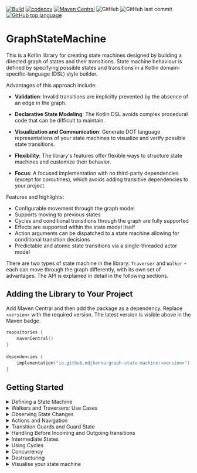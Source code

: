[![Build](https://github.com/mdjkenna/GraphStateMachine/actions/workflows/buildAndTest.yml/badge.svg)](https://github.com/mdjkenna/GraphStateMachine/actions/workflows/buildAndTest.yml)
[![codecov](https://codecov.io/gh/mdjkenna/GraphStateMachine/branch/master/graph/badge.svg)](https://codecov.io/gh/mdjkenna/GraphStateMachine)
[![Maven Central](https://img.shields.io/maven-central/v/io.github.mdjkenna/graph-state-machine.svg?label=Maven%20Central)](https://central.sonatype.com/artifact/io.github.mdjkenna/graph-state-machine)
![GitHub](https://img.shields.io/github/license/mdjkenna/GraphStateMachine)
![GitHub last commit](https://img.shields.io/github/last-commit/mdjkenna/GraphStateMachine)
[![GitHub top language](https://img.shields.io/github/languages/top/mdjkenna/GraphStateMachine.svg)](https://github.com/mdjkenna/GraphStateMachine)

# GraphStateMachine

This is a Kotlin library for creating state machines designed by building a directed graph of states and their transitions.
State machine behaviour is defined by specifying possible states and transitions in a Kotlin domain-specific-language (DSL) style builder.

Advantages of this approach include:

- **Validation**: Invalid transitions are implicitly prevented by the absence of an edge in the graph.

- **Declarative State Modeling**: The Kotlin DSL avoids complex procedural code that can be difficult to maintain.

- **Visualization and Communication**: Generate DOT language representations of your state machines to visualize and verify possible state transitions.

- **Flexibility**: The library's features offer flexible ways to structure state machines and customize their behavior.

- **Focus**: A focused implementation with no third-party dependencies (except for coroutines), which avoids adding transitive dependencies to your project.

Features and highlights:
- Configurable movement through the graph model
- Supports moving to previous states
- Cycles and conditional transitions through the graph are fully supported
- Effects are supported within the state model itself
- Action arguments can be dispatched to a state machine allowing for conditional transition decisions
- Predictable and atomic state transitions via a single-threaded actor model

There are two types of state machine in the library: `Traverser` and `Walker` - each can move through the graph differently, with its own set of advantages.
The API is explained in detail in the following sections.

## Adding the Library to Your Project

Add Maven Central and then add the package as a dependency. Replace `<version>` with the required version.
The latest version is visible above in the Maven badge.

```kotlin
repositories {
    mavenCentral()
}

dependencies {
    implementation("io.github.mdjkenna:graph-state-machine:<version>")
}
```

## Getting Started

<details>
<summary>Defining a State Machine</summary>

The following 8 vertex directed acyclic graph can be represented easily in the graph builder DSL:

<!--suppress CheckImageSize -->
<img src="8VertexDAG.png" alt="Example Image" width="200"/>

_The above graph image was made using a dot language representation of the 8 vertex DAG in the example below and inputting this into GraphViz. 
Further customisation is available for these diagrams - discussed more in the last section._ 

GraphStateMachine provides a DSL for defining vertices (states) and edges (transitions) of your state machine graph. 
Vertices must implement the `IVertex<I>` interface, and edges define the allowed transitions between states.
Edges are traversed in the order they're added unless specified otherwise with an `order` parameter.

The following example creates a `Traverser` using the 8 vertex DAG in the image above using the graph builder DSL:

```kotlin
// Vertex must implement IVertex. A data class is a good choice.
data class Vertex(override val id: String) : IVertex<String>

fun main() {
    val one = Vertex("1")
    val two = Vertex("2")
    val three = Vertex("3")
    val four = Vertex("4")
    val five = Vertex("5")
    val six = Vertex("6")
    val seven = Vertex("7")
    val eight = Vertex("8")

    val traverser = buildTraverser<Vertex, String, ITransitionGuardState, Nothing> {
        buildGraph(one) {

            addVertex(one) {
                addEdge {
                    setTo(two)
                }

                addEdge {
                    setTo(three)
                }
            }

            addVertex(two) {
                addEdge {
                    setTo(four)
                }
            }

            addVertex(three) {
                addEdge {
                    setTo(five)
                }

                addEdge {
                    setTo(six)
                }
            }

            addVertex(four) {
                addEdge {
                    setTo(eight)
                }
            }

            addVertex(five) {
                addEdge {
                    setTo(seven)
                }
            }

            addVertex(six) {
                addEdge {
                    setTo(seven)
                }
            }

            addVertex(seven) {
                addEdge {
                    setTo(eight)
                }
            }

            addVertex(eight)
        }
    }
}
```

In this example, edges are traversed using DFS, with neighbouring edges explored in the order they are added to a vertex. 
For vertex "one", the edge to "two" will be tried first, followed by the edge to "three". 
You can also explicitly set the traversal order using the `order` parameter in `addEdge`.
Note that several `buildTraverser` overloads exist for different use cases (with/without guard state, with/without action arguments); the simplest form is shown here.

#### Implementations of IVertex

Vertices added to the graph must implement the `IVertex<I>` interface.
The vertex id must be unique within the graph. Adding duplicate ids when building the graph results in an error.

Any valid `IVertex<I>` implementation can be used as a graph vertex.
The `id` field is of type `I`.
The library provides predefined simple vertex implementations for convenience.
You can also use custom vertex implementations with user-defined types for `I`.

#### Adding outgoing edges

Add edges to the graph as directed outgoing edges _from_ a vertex.
Once the graph is built, edges have a fixed traversal order to ensure predictable and consistent edge visitation.

You can define an edge to a vertex before that vertex has been formally added to the graph builder. This allows for flexibility in ordering your definitions. However, all vertices must be added to the graph by the time the builder function completes to avoid an error.

</details>

<details>
<summary>Walkers and Traversers: Use Cases</summary>

The library provides two types of graph state machine: `Traverser` and `Walker`. 
The most efficient and practical choice between a `Traverser` or `Walker` depends on the use case.

##### Traversers
Traversers implement standard depth-first search (DFS) which naturally includes backtracking,
meaning they backtrack through ancestor vertices to find unvisited paths.
When a traverser reaches a vertex with no valid outgoing edges, it will backtrack to find alternative paths.
They also support moving to previous states.

You can access the history of visited states on Traversers using the `tracePath()` method:

```kotlin
val path = traverser.tracePath()
```

This returns a list of vertices representing the traversal path, ordered from start to current.

###### Considerations if using a traverser

Traversers maintain a history (breadcrumbs) to support their backtracking and bidirectional abilities.
As a result, their memory usage is not constant and increases with the traversal depth.
This is only significant in specific scenarios.   
Note that moving to previous vertices does the opposite - removing breadcrumbs from the current traversal path.
If traversing forward constantly in a long-running loop for example the increased 
memory usage could become a consideration. 

###### Use cases for Traversers

Traversers are naturally suited to scenarios where DFS traversal through a state model is desired i.e. backtracking.
For example: An application wizard or workflow, navigation through screens, or a finite custom protocol for handling data validation.
The `tracePath()` method mentioned above is particularly useful for processing wizard or workflow results.

##### Walkers
Walkers transition through the first available, unblocked edge.
When a walker reaches a vertex with no valid outgoing edges it simply stops as it doesn't retain breadcrumbs to support backtracking.
Walkers are ideal for more long-running or intense processes as their memory usage remains constant regardless of how far they walk.

###### Use cases for Walkers

Walkers can be a more straightforward choice if backtracking or moving to previous states is not required.
Additionally, they might be a preference if you would prefer designing graphs for walkers due to the extremely straightforward nature of their movement.  
They are suited to scenarios where many or effectively infinite transitions can occur, such as looping around a cycle indefinitely.
For example: Indefinitely running automatic tasks on the cloud / server, forward navigation through screens using cycles for back movement, ongoing tasks

| Feature       | Traversers                                       | Walkers                               |
|---------------|--------------------------------------------------|---------------------------------------|
| Direction     | Bidirectional (Next/Previous)                    | Forward-only (Next)                   |
| History       | Maintains full path history for DFS backtracking | No history                            |
| Memory Usage  | Increases with path length over time             | Constant                              |
| Cycle Support | Optional (must be enabled)                       | Always supported                      |
| Use Cases     | Wizards, finite workflows, undo operations       | Long-running or high throughput tasks |

The memory usage difference between `Walkers` and `Traversers` is negligible in most scenarios. It only becomes a consideration for very long-running processes or those with extremely high throughput.

#### Traversers: Resetting Edge Traversal Progression

**Note this is only applicable to traversers:**

Each time a traverser arrives at a vertex, it re-evaluates outgoing edges from the beginning of their defined order. 
It does not resume from where it left off on a previous visit. 

There are two scenarios where a vertex that has already been the current state can become the current state again:
1. When the state machine revisits a vertex as part of forward traversal (a cycle)
2. When arriving at a vertex from a `Previous` action (in traversers only)

This means that cycles in the graph are potentially infinite loops by default (which is described in more detail in a section below),
requiring transition guards to break out of cycles when needed.

</details>

<details>
<summary>Observing State Changes</summary>

For both walkers and traversers, the current state is published through a `StateFlow`.
This can then be used as part of the Kotlin coroutines API, such as being collected.

```kotlin
val traverser = buildTraverser<Vertex, String> {
    // graph implementation
}

scope.launch {
  traverser.current.collect { traversalState ->
        // consume state ...
    }
}
```

</details>

<details>
<summary>Actions and Navigation</summary>

#### Basic Actions
You induce state transitions in both traversers and walkers by dispatching actions to them.
Traversers accept actions to move `Next`, `Previous`, or `Reset`.
Walkers accept `Next` and `Reset` actions, but not `Previous` actions, as they do not retain a history of visited states.

```kotlin
// Asynchronous dispatch without waiting (fire and forget)
traverser.launchDispatch(GraphStateMachineAction.Next)
traverser.launchDispatch(GraphStateMachineAction.Previous)
traverser.launchDispatch(GraphStateMachineAction.Reset)

// Suspend until the action is received (but don't wait for completion)
scope.launch {
    traverser.dispatch(GraphStateMachineAction.Next)
    traverser.dispatch(GraphStateMachineAction.Previous)
    traverser.dispatch(GraphStateMachineAction.Reset)
}

// Dispatch and await the new state
scope.launch {
    val result = traverser.dispatchAndAwaitResult(GraphStateMachineAction.Next)
    // Now you can use the new state
}
```

#### Actions with Arguments

`Next` actions can also have arguments. 
Arguments passed with a `Next` action are included in the resulting state publication, making them available for state processing. 
They can also be used for conditional edge transitions or `onBeforeVisit` handlers (explained in the respective sections below).

```kotlin
data class NavigationArgs(val targetId: String, val options: Map<String, Any> = emptyMap())

// Using launchDispatch (fire and forget)
traverser.launchDispatch(GraphStateMachineAction.NextArgs(NavigationArgs("destination-screen")))

// Or using dispatchAndAwaitResult to get the result
scope.launch {
    val result = traverser.dispatchAndAwaitResult(
        GraphStateMachineAction.NextArgs(NavigationArgs("destination-screen"))
    )
    // Now you can use the result
}
```
</details>

<details>
<summary>Transition Guards and Guard State</summary>

Transition guards can block transitions across edges based on your own conditions. 
They dynamically constrain state transitions to a subset of those defined in the graph.

```kotlin
addEdge {
    setTo(exampleVertex)
    setEdgeTransitionGuard {
        !guardState.isExampleTransitionBlocked 
    }
}
```

Returning `false` in the transition guard function blocks the state transition.
Transition guard functions have a `TransitionGuardScope` receiver, which provides data to the implementer,
such as `guardState` shown above. 

Transition guards can also access arguments passed with actions:

```kotlin
setEdgeTransitionGuard {
    args != null && args.targetId == "details-screen"
}
```

This guard only allows traversal if the action arguments specify a particular target ID.
As suspend functions, transition guards can also perform asynchronous operations:

```kotlin
setEdgeTransitionGuard {
    val isAllowed = checkPermissions()
    isAllowed
}
```

#### Guard State

The guard state is a user-defined implementation of the `ITransitionGuardState` interface.
There is a single instance per graph, which can be passed as a parameter into one of the builder functions.
It can also be omitted, in which case no `ITransitionGuardState` type parameter is needed.

```kotlin
class GuardState(
    var isSomeTransitionBlocked: Boolean = false
) : ITransitionGuardState

val traverser = buildTraverser<StringVertex, String, GuardState>(GuardState()) {
    buildGraph(startVertex) {
        addVertex(startVertex) {
            addEdge {
                setTo(nextVertex)
                setEdgeTransitionGuard {
                    !guardState.isSomeTransitionBlocked
                }
            }
        }
    }
}
```

The guard state is passed to the builder function and made available to all transition guards.
The `ITransitionGuardState` instance is made available to `TransitionGuardScope` functions via their `TransitionGuardScope` receiver.

This shared state can be used to:
- Store information that affects multiple transitions
- Implement complex transition logic that depends on the history of transitions
- Share data between different parts of the state machine

</details>

<details>
<summary>Handling Before Incoming and Outgoing transitions</summary>

GraphStateMachine provides `BeforeVisitHandler` and `OutgoingTransitionHandler` to execute custom logic at specific points during state transitions.

#### BeforeVisitHandler - Before Arriving

`BeforeVisitHandler` executes logic immediately before a vertex is visited and published as the current state. 
It is useful for setup operations or validating preconditions before the new state is officially reached.

```kotlin
addVertex(loadingState) {
    onBeforeVisit {
        // Access the vertex about to be visited
        println("About to visit: ${vertex.id}")

        // Access any arguments passed with the action
        args?.let { arguments ->
            println("Action arguments: $arguments")
        }

        // Progress through current state without publishing it - See Intermediate states
        autoAdvance()
    }

    addEdge {
        setTo(nextState)
    }
}
```

The `BeforeVisitHandler` receives a `BeforeVisitScope` which provides access to:
- The vertex that is about to be visited
- The shared guard state for the entire state machine
- Any arguments passed with the current action

The `BeforeVisitHandler` can call `autoAdvance()`, which signals the state machine to automatically advance to the next state without publishing the current vertex as the state, allowing for automatic progression through certain vertices.

#### OutgoingTransitionHandler - Before Leaving

`OutgoingTransitionHandler` executes logic before any outgoing transitions from the current vertex are explored. 
It allows you to prevent transitions altogether, making it ideal for conditional navigation.

```kotlin
addVertex(conditionalState) {
    onOutgoingTransition {
        // Access the current vertex
        println("Considering transitions from: ${vertex.id}")

        // Access arguments and guard state
        if (args?.shouldStayInCurrentState == true) {
            // Prevent any transitions from occurring
            noTransition()
        }

        // Perform any logic before transitions are considered
        updateTransitionMetrics()
    }

    addEdge {
        setTo(nextState)
    }
}
```

The `OutgoingTransitionHandler` receives an `OutgoingTransitionScope` which provides access to:
- The current vertex from which transitions are being considered
- The shared guard state for the entire state machine  
- Any arguments passed with the current action

The `OutgoingTransitionHandler` can call `noTransition()`, which prevents the state machine from exploring any outgoing edges and keeps the current vertex as the state. 
This is particularly useful for implementing conditional logic that determines whether state transitions should occur based on runtime conditions.

Both handlers are suspend functions, allowing them to perform asynchronous operations as needed. 
They integrate seamlessly with the state machine's single-threaded actor model, ensuring predictable and atomic execution.

</details>

<details>
<summary>Intermediate States</summary>

Intermediate states are "in-between" states that are not published or observed. 
They are automatically advanced through without being published as the current state.
Their main purpose is to represent side effects however they are not limited to this.

State machine libraries often contain constructs called "effects" to represent side effects which do not change the main state. 
Intermediate states are equivalent to "effects", however they are treated as a special type of state within the graph model itself.

This approach integrates effects and operations directly into the state machine's architecture in a more traditional sense, where all "operations" and "processes" including effects converge onto the state machines main state.
They are positioned within the landscape of possible states, giving them a specific context in which they can run.

- **Effects as State**: Represent effect operations as explicit states that can only occur within specific contexts
- **Control Flow Clarity**: Make the flow of your application visible in the graph structure itself
- **Perform Operations with Guarantees**: Clearly guarantee particular tasks will only be executed in certain scenarios and easily visualise what those scenarios are

The core benefit of this approach is that the *entire* behavior of your system is explicitly defined and visualized in the graph. There are no 'hidden' operations occurring between states. This leads to:
-   **Enhanced Testability**: You can test the control flow logic of your state machine without executing the actual side effects. For instance, you can verify that a specific action correctly leads to the `PerformNetworkRequest` intermediate state without making a real network call.
-   **Improved Visibility**: When side effects are vertices in the graph, the complete flow of your application is self-documenting. This makes it easier for new developers to understand the system and for anyone to debug issues, as the graph visualization tells the whole story.
-   **Simplified Maintainability**: As your application's logic evolves, modifying the flow becomes a matter of rewiring the graph. Adding, removing, or reordering operations is more straightforward than refactoring complex imperative code blocks that might handle side effects outside of the state machine.

#### How Intermediate States Work

When a vertex is marked as an intermediate state:

1. Just before a vertex `V1` is visited, its `onBeforeVisit` handler is executed, and the `autoAdvance` function is invoked within the `BeforeVisitScope`
2. If using a traverser - the vertex is recorded in the traced path but never published as the current state
3. The state machine immediately advances to the next state and `V1` was never published, making it an intermediate state

Note when processing previous actions the intermediate states are skipped over.

#### Creating Intermediate States

To mark a vertex as an intermediate state, call `autoAdvance()` within its `onBeforeVisit` handler:

```kotlin
addVertex(loadingState) {
    onBeforeVisit {
        showLoading()
        withContext(Dispatchers.IO) {
            diskOperation()
        }
        hideLoading()

        autoAdvance()
    }

    addEdge {
        setTo(dataLoadedState)
    }
}
```

`onBeforeVisit` is called just before a vertex will be arrived at after a successful transition, but before that vertex is published as the current state.
In this example, the loading state is marked as intermediate by calling `autoAdvance()` - advancing to the next state before publishing `loadingState`. 
As a result `loadingState` is never perceived by observers, it will immediately advance to the data loaded state once the operation completes.

Intermediate states solve common problems in a more traditional state machine oriented fashion:

- **Effect Usage For Screen State**: As in the above example, perform generic side effects or other UI updates
- **Multistep Operations and Custom Protocols**: Create chains of operations that execute in sequence without exposing intermediate steps, potentially having complex conditional paths.

</details>

<details>
<summary>Using Cycles</summary>

The graph can contain any number of cycles and these are supported.
When using a `Walker` cycles are always followed.
When using a `Traverser` cycles are ignored by default but can be traversed by setting the traversal type to: `EdgeTraversalType.DFSCyclic` in the traverser builder. 

There are two points to consider when designing a `Traverser` on a graph with cycles:

- **Edge Index Reset**: When the traverser arrives at a vertex, it resets that vertex's edge index to zero.
  Even if the `Traverser` previously left that vertex via edge 0, or edge 1 - ∞, it will attempt to traverse edge 0 again upon revisiting the vertex.

- **Infinite Loops**: As a result of the above point - cycles can create infinite loops. 
  To avoid infinite loops through cycles, the user must coordinate cycle behavior using transition guards to break cycles as needed. 
  This offers full control without the library getting in the way of required behaviour, allowing state machines to loop through cycles as often as needed.

Here's a simple example of using a transition guard to limit the number of times a cycle is taken:

```kotlin
class GuardState(
    var cycleCount: Int = 0
) : ITransitionGuardState {
    override fun onReset() {
        cycleCount = 0
    }
}

buildTraverser<StringVertex, String, GuardState>(GuardState()) {
    setTraversalType(EdgeTraversalType.DFSCyclic)
    buildGraph(stateOne) {
        addVertex(stateOne) {
            addEdge {
                setTo(stateOne)
                setEdgeTransitionGuard {
                    if (guardState.cycleCount < 3) {
                        guardState.cycleCount++
                        true
                    } else {
                        false
                    }
                }
            }
        }
    }
}
```

In this example, the vertex has an edge pointing back to itself, creating a cycle. 
The transition guard allows the cycle to be taken up to 3 times before blocking further traversal, demonstrating how to control infinite loops in cyclic graphs.

</details>

<details>
<summary>Concurrency</summary>

Both `Traversers` and `Walkers` use an actor model, processing actions sequentially on a single-threaded event loop.

#### Single-Threaded Execution

The graph state machine operates on a coroutine scope with a single-threaded dispatcher.
All user-defined handlers (transition guards, onBeforeVisit handlers) are suspend functions which are invoked on this same thread, providing several benefits.
You can freely read and write to data confined within the state machine without worrying about visibility or synchronization issues.

A coroutine scope is generated as a default parameter when building a `Traverser` or `Walker`, but a user provided one can be included.
It is the implementer's responsibility to ensure a coroutine scope they provide is single-threaded.

GraphStateMachine processes one action at a time in a sequential manner. When actions are dispatched to the state machine:
The state machine processes actions atomically, completing each one before starting the next.

For example, if multiple components dispatch actions simultaneously:

```kotlin
// These actions will be processed one after another and will not 'interleave' between yields or suspension points
traverser.dispatch(GraphStateMachineAction.Next)
traverser.dispatch(GraphStateMachineAction.NextArgs(someArgs))
traverser.dispatch(GraphStateMachineAction.Previous)
```

This gives us consistent state transitions, avoids race conditions, and encourages simplicity and performance.

#### StateFlow for State Updates

The current state is published through a `StateFlow`

```kotlin
scope.launch {
  traverser.current.collect { traversalState ->
        updateUI(traversalState.vertex)
    }
}
```

#### GraphStateMachineScopeFactory

The `GraphStateMachineScopeFactory` provides a factory method to create a new `CoroutineScope` with the appropriate single-threaded dispatcher:

```kotlin
val scope = GraphStateMachineScopeFactory.newScope()
```

Each `Traverser` or `Walker` instance must have its own separate scope, 
but the underlying dispatcher can be shared across multiple instances, allowing them to operate on the same thread if needed, such as an application main thread. 

The factory provides a convenient default configuration with a single-threaded dispatcher. 
Note all the default scopes created using this factory share the same underlying single-threaded dispatcher.

</details>

<details>
<summary>Destructuring</summary>

Both traversers and walkers support Kotlin's destructuring syntax, 
allowing you to separate the state reading and action dispatching capabilities.

```kotlin
// Destructuring a traverser
val (traverserState, traverserDispatcher) = traverser

// Destructuring a walker
val (walkerState, walkerDispatcher) = walker
```

The above enables controlled access and can be conducive to separation of concerns:
- `TraverserState`/`WalkerState` provides read-only access to the current state via `current` StateFlow
- `TraverserDispatcher`/`WalkerDispatcher` provides methods to dispatch actions that modify state

</details>

<details>
<summary>Visualise your state machine</summary>

The `DotGenerator` class can generate DOT language representations of your state machines. DOT is a text-based graph description language that can be visualized with various tools.

The 8-vertex DAG shown at the top of this README was created using this feature.

#### Basic Usage

```kotlin
// Assumes 'graph' is a built graph from the builder
// and 'Vertex' is the class from the 'Getting Started' section.
val dotGenerator = DotGenerator<Vertex, String, ITransitionGuardState, Any>()
val dotContent = dotGenerator.generateDot(graph, "MyStateMachine")
```

#### Customization

You can customize the appearance of your graph with configuration options and decorations:

```kotlin
val dotGenerator = DotGenerator<Vertex, String, ITransitionGuardState, Any>(
    DotConfig(
        rankDir = "LR",  // Left to right layout
        showEdgeIndices = true
    )
)
    .decorateVertex("start", VertexDecoration(
        description = "Start State",
        fillColor = "green"
    ))
    .decorateEdge("start", "processing", EdgeDecoration(
        description = "Begin Processing",
        color = "blue"
    ))
```

The `DotConfig` class provides options to control graph layout, while decoration classes allow styling of vertices, edges, and transition guards. 
For advanced customization, refer to DOT language documentation.

#### Visualization

Once generated, you can visualize your state machine using:
- Graphviz (used for the example at the top of this README)
- Online DOT viewers
- IDE plugins
- Python or Kotlin notebooks with appropriate libraries
- Terminal tools

This visualization helps in understanding, documenting, communicating and debugging your state machines by providing a clear representation of your application's state flow.

</details>
